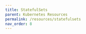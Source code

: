 ```yaml
---
title: StatefulSets
parent: Kubernetes Resources
permalink: /resources/statefulsets
nav_order: 8
---
```

